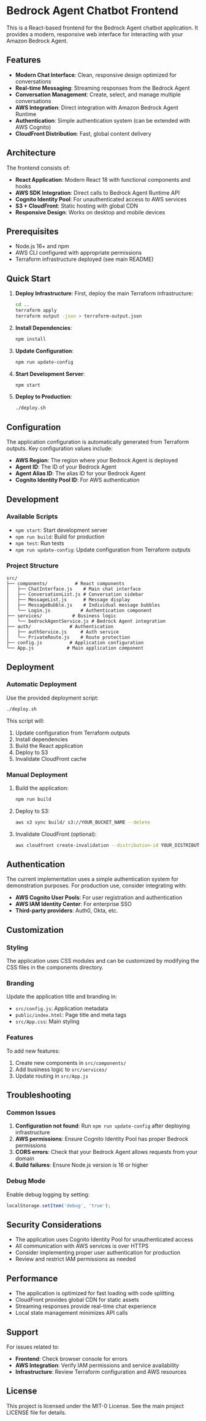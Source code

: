 # Bedrock Agent Chatbot Frontend

This is a React-based frontend for the Bedrock Agent chatbot application. It provides a modern, responsive web interface for interacting with your Amazon Bedrock Agent.

## Features

- **Modern Chat Interface**: Clean, responsive design optimized for conversations
- **Real-time Messaging**: Streaming responses from the Bedrock Agent
- **Conversation Management**: Create, select, and manage multiple conversations
- **AWS Integration**: Direct integration with Amazon Bedrock Agent Runtime
- **Authentication**: Simple authentication system (can be extended with AWS Cognito)
- **CloudFront Distribution**: Fast, global content delivery

## Architecture

The frontend consists of:
- **React Application**: Modern React 18 with functional components and hooks
- **AWS SDK Integration**: Direct calls to Bedrock Agent Runtime API
- **Cognito Identity Pool**: For unauthenticated access to AWS services
- **S3 + CloudFront**: Static hosting with global CDN
- **Responsive Design**: Works on desktop and mobile devices

## Prerequisites

- Node.js 16+ and npm
- AWS CLI configured with appropriate permissions
- Terraform infrastructure deployed (see main README)

## Quick Start

1. **Deploy Infrastructure**: First, deploy the main Terraform infrastructure:
   ```bash
   cd ..
   terraform apply
   terraform output -json > terraform-output.json
   ```

2. **Install Dependencies**:
   ```bash
   npm install
   ```

3. **Update Configuration**:
   ```bash
   npm run update-config
   ```

4. **Start Development Server**:
   ```bash
   npm start
   ```

5. **Deploy to Production**:
   ```bash
   ./deploy.sh
   ```

## Configuration

The application configuration is automatically generated from Terraform outputs. Key configuration values include:

- **AWS Region**: The region where your Bedrock Agent is deployed
- **Agent ID**: The ID of your Bedrock Agent
- **Agent Alias ID**: The alias ID for your Bedrock Agent
- **Cognito Identity Pool ID**: For AWS authentication

## Development

### Available Scripts

- `npm start`: Start development server
- `npm run build`: Build for production
- `npm test`: Run tests
- `npm run update-config`: Update configuration from Terraform outputs

### Project Structure

```
src/
├── components/          # React components
│   ├── ChatInterface.js    # Main chat interface
│   ├── ConversationList.js # Conversation sidebar
│   ├── MessageList.js      # Message display
│   ├── MessageBubble.js    # Individual message bubbles
│   └── Login.js           # Authentication component
├── services/           # Business logic
│   └── bedrockAgentService.js # Bedrock Agent integration
├── auth/              # Authentication
│   ├── authService.js     # Auth service
│   └── PrivateRoute.js    # Route protection
├── config.js          # Application configuration
└── App.js            # Main application component
```

## Deployment

### Automatic Deployment

Use the provided deployment script:

```bash
./deploy.sh
```

This script will:
1. Update configuration from Terraform outputs
2. Install dependencies
3. Build the React application
4. Deploy to S3
5. Invalidate CloudFront cache

### Manual Deployment

1. Build the application:
   ```bash
   npm run build
   ```

2. Deploy to S3:
   ```bash
   aws s3 sync build/ s3://YOUR_BUCKET_NAME --delete
   ```

3. Invalidate CloudFront (optional):
   ```bash
   aws cloudfront create-invalidation --distribution-id YOUR_DISTRIBUTION_ID --paths "/*"
   ```

## Authentication

The current implementation uses a simple authentication system for demonstration purposes. For production use, consider integrating with:

- **AWS Cognito User Pools**: For user registration and authentication
- **AWS IAM Identity Center**: For enterprise SSO
- **Third-party providers**: Auth0, Okta, etc.

## Customization

### Styling

The application uses CSS modules and can be customized by modifying the CSS files in the components directory.

### Branding

Update the application title and branding in:
- `src/config.js`: Application metadata
- `public/index.html`: Page title and meta tags
- `src/App.css`: Main styling

### Features

To add new features:
1. Create new components in `src/components/`
2. Add business logic to `src/services/`
3. Update routing in `src/App.js`

## Troubleshooting

### Common Issues

1. **Configuration not found**: Run `npm run update-config` after deploying infrastructure
2. **AWS permissions**: Ensure Cognito Identity Pool has proper Bedrock permissions
3. **CORS errors**: Check that your Bedrock Agent allows requests from your domain
4. **Build failures**: Ensure Node.js version is 16 or higher

### Debug Mode

Enable debug logging by setting:
```javascript
localStorage.setItem('debug', 'true');
```

## Security Considerations

- The application uses Cognito Identity Pool for unauthenticated access
- All communication with AWS services is over HTTPS
- Consider implementing proper user authentication for production
- Review and restrict IAM permissions as needed

## Performance

- The application is optimized for fast loading with code splitting
- CloudFront provides global CDN for static assets
- Streaming responses provide real-time chat experience
- Local state management minimizes API calls

## Support

For issues related to:
- **Frontend**: Check browser console for errors
- **AWS Integration**: Verify IAM permissions and service availability
- **Infrastructure**: Review Terraform configuration and AWS resources

## License

This project is licensed under the MIT-0 License. See the main project LICENSE file for details.
